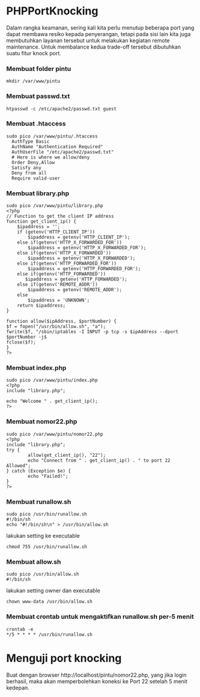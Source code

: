 # PHPPortKnocking
Dalam rangka keamanan, sering kali kita perlu menutup beberapa port yang dapat membawa resiko kepada penyerangan, tetapi pada sisi lain kita juga membutuhkan layanan tersebut untuk melakukan kegiatan remote maintenance. Untuk membalance kedua trade-off tersebut dibutuhkan suatu fitur knock port.
### Membuat folder pintu
```
mkdir /var/www/pintu
```
### Membuat passwd.txt
```
htpasswd -c /etc/apache2/passwd.txt guest
```
### Membuat .htaccess
```
sudo pico /var/www/pintu/.htaccess
  AuthType Basic
  AuthName "Authentication Required"
  AuthUserFile "/etc/apache2/passwd.txt"
  # Here is where we allow/deny
  Order Deny,Allow
  Satisfy any
  Deny from all
  Require valid-user
```
### Membuat library.php
```
sudo pico /var/www/pintu/library.php
<?php
// Function to get the client IP address
function get_client_ip() {
    $ipaddress = '';
    if (getenv('HTTP_CLIENT_IP'))
        $ipaddress = getenv('HTTP_CLIENT_IP');
    else if(getenv('HTTP_X_FORWARDED_FOR'))
        $ipaddress = getenv('HTTP_X_FORWARDED_FOR');
    else if(getenv('HTTP_X_FORWARDED'))
        $ipaddress = getenv('HTTP_X_FORWARDED');
    else if(getenv('HTTP_FORWARDED_FOR'))
        $ipaddress = getenv('HTTP_FORWARDED_FOR');
    else if(getenv('HTTP_FORWARDED'))
       $ipaddress = getenv('HTTP_FORWARDED');
    else if(getenv('REMOTE_ADDR'))
        $ipaddress = getenv('REMOTE_ADDR');
    else
        $ipaddress = 'UNKNOWN';
    return $ipaddress;
}

function allow($ipAddress, $portNumber) {
$f = fopen("/usr/bin/allow.sh", "a");
fwrite($f, "/sbin/iptables -I INPUT -p tcp -s $ipAddress --dport $portNumber -j$
fclose($f);
}
?>
```
### Membuat index.php
```
sudo pico /var/www/pintu/index.php
<?php
include "library.php";

echo "Welcome " . get_client_ip();
?>
```
### Membuat nomor22.php
```
sudo pico /var/www/pintu/nomor22.php
<?php
include "library.php";
try {
        allow(get_client_ip(), "22");
        echo "Connect from " . get_client_ip() . " to port 22 Allowed";
} catch (Exception $e) {
        echo "Failed!";
}
?>
```
### Membuat runallow.sh
```
sudo pico /usr/bin/runallow.sh
#!/bin/sh
echo "#!/bin/sh\n" > /usr/bin/allow.sh
```
lakukan setting ke executable
```
chmod 755 /usr/bin/runallow.sh
```
### Membuat allow.sh
```
sudo pico /usr/bin/allow.sh
#!/bin/sh
```
lakukan setting owner dan executable
```
chown www-data /usr/bin/allow.sh
```
### Membuat crontab untuk mengaktifkan runallow.sh per-5 menit
```
crontab -e
*/5 * * * * /usr/bin/runallow.sh
```
# Menguji port knocking
Buat dengan browser http://localhost/pintu/nomor22.php, yang jika login berhasil, maka akan memperbolehkan koneksi ke Port 22 setelah 5 menit kedepan.
